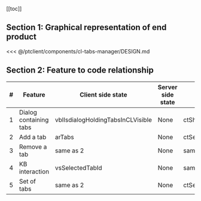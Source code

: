 [[toc]]

## Section 1: Graphical representation of end product

<<< @/ptclient/components/cl-tabs-manager/DESIGN.md

## Section 2: Feature to code relationship

| #   | Feature                | Client side state                 | Server side state | Component                          | Client side code                                                                                                                                                                        | Server side code |
| --- | ---------------------- | --------------------------------- | ----------------- | ---------------------------------- | --------------------------------------------------------------------------------------------------------------------------------------------------------------------------------------- | ---------------- |
| 1   | Dialog containing tabs | vblIsdialogHoldingTabsInCLVisible | None              | ctShowAddAndRemoveTabsInDialog.vue | [Dialog containing tabs](https://github.com/savantcare/ptfile/blob/3e5abdae677e3621559b65ee9bc33544ceb103b3/ptclient/components/cl-tabs-manager/ctShowAddAndRemoveTabsInDialog.vue#L20) | None             |
| 2   | Add a tab              | arTabs                            | None              | ctSearchToAddTabInCL.vue           | [Add a tab](https://github.com/savantcare/ptfile/blob/3e5abdae677e3621559b65ee9bc33544ceb103b3/ptclient/components/cl-tabs-manager/ctSearchToAddTabInCL.vue)                            | None             |
| 3   | Remove a tab           | same as 2                         | None              | same as 1                          | [Remove a tab](https://github.com/savantcare/ptfile/blob/3e5abdae677e3621559b65ee9bc33544ceb103b3/ptclient/components/cl-tabs-manager/ctShowAddAndRemoveTabsInDialog.vue#L188)          | None             |
| 4   | KB interaction         | vsSelectedTabId                   | None              | same as 1                          | [KB interaction](https://github.com/savantcare/ptfile/blob/3e5abdae677e3621559b65ee9bc33544ceb103b3/ptclient/components/cl-tabs-manager/ctShowAddAndRemoveTabsInDialog.vue#L121)        | None             |
| 5   | Set of tabs            | same as 2                         | None              | ctSetOfTabs.vue                    | [Set of tabs](https://github.com/savantcare/ptfile/tree/master/ptclient/components/cl-tabs-manager/ctSetOfTabs.vue)                                                                     | None             |
